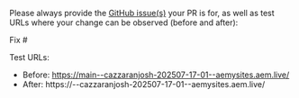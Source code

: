 Please always provide the [GitHub issue(s)](../issues) your PR is for, as well as test URLs where your change can be observed (before and after):

Fix #<gh-issue-id>

Test URLs:
- Before: https://main--cazzaranjosh-202507-17-01--aemysites.aem.live/
- After: https://<branch>--cazzaranjosh-202507-17-01--aemysites.aem.live/
